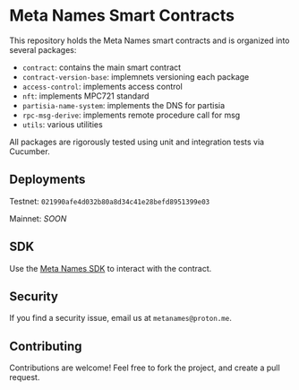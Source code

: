 # Meta Names Smart Contracts
This repository holds the Meta Names smart contracts and is organized into several packages:
- `contract`: contains the main smart contract
- `contract-version-base`: implemnets versioning each package
- `access-control`: implements access control
- `nft`: implements MPC721 standard
- `partisia-name-system`: implements the DNS for partisia
- `rpc-msg-derive`: implements remote procedure call for msg
- `utils`: various utilities

All packages are rigorously tested using unit and integration tests via Cucumber.

## Deployments
Testnet: `021990afe4d032b80a8d34c41e28befd8951399e03`

Mainnet: *SOON*

## SDK
Use the [Meta Names SDK](https://github.com/MetaNames/sdk) to interact with the contract.

## Security
If you find a security issue, email us at `metanames@proton.me`.

## Contributing
Contributions are welcome! Feel free to fork the project, and create a pull request.
